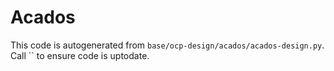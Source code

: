 # Acados

This code is autogenerated from `base/ocp-design/acados/acados-design.py`. Call `` to ensure code is uptodate.
